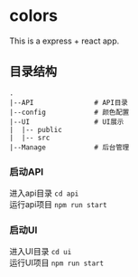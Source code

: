# colors
This is a express + react app.

## 目录结构
```
. 
|--API               # API目录
|--config            # 颜色配置
|--UI                # UI展示
|  |-- public      
|  |-- src
|--Manage            # 后台管理
```

### 启动API
进入api目录 `cd api`  
运行api项目 `npm run start`  

### 启动UI
进入UI目录 `cd ui`  
运行UI项目 `npm run start`  

